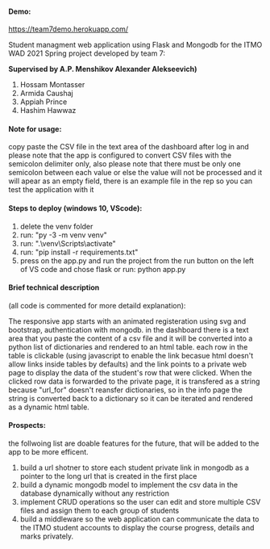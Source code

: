 #### Demo:

https://team7demo.herokuapp.com/

Student managment web application using Flask and Mongodb for the ITMO WAD 2021 Spring project developed by team 7:

**Supervised by A.P. Menshikov Alexander Alekseevich)**

1. Hossam Montasser
2. Armida Caushaj
3. Appiah Prince
4. Hashim Hawwaz

#### Note for usage:

copy paste the CSV file in the text area of the dashboard after log in and please note that the app is configured to convert CSV files with the semicolon delimiter only, also please note that there must be only one semicolon between each value or else the value will not be processed and it will apear as an empty field, there is an example file in the rep so you can test the application with it

#### Steps to deploy (windows 10, VScode):

1. delete the venv folder
2. run: "py -3 -m venv venv"
3. run: ".\venv\Scripts\activate"
4. run: "pip install -r requirements.txt"
5. press on the app.py and run the project from the run button on the left of VS code and chose flask or run: python app.py

#### Brief technical description

(all code is commented for more detaild explanation):

The responsive app starts with an animated registeration using svg and bootstrap, authentication with mongodb.
in the dashboard there is a text area that you paste the content of a csv file and it will be converted into a python list of dictionaries and rendered to an html table.
each row in the table is clickable (using javascript to enable the link becasue html doesn't allow links inside tables by defaults) and the link points to a private web page to display the data of the student's row that were clicked.
When the clicked row data is forwarded to the private page, it is transfered as a string because "url_for" doesn't reansfer dictionaries, so in the info page the string is converted back to a dictionary so it can be iterated and rendered as a dynamic html table.

#### Prospects:

the follwoing list are doable features for the future, that will be added to the app to be more efficent.

1. build a url shotner to store each student private link in mongodb as a pointer to the long url that is created in the first place
2. build a dynamic mongodb model to implement the csv data in the database dynamically without any restriction
3. implement CRUD operations so the user can edit and store multiple CSV files and assign them to each group of students
4. build a middleware so the web application can communicate the data to the ITMO student accounts to display the course progress, details and marks privately.
